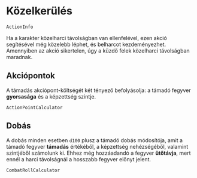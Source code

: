 # Közelkerülés

`ActionInfo`

Ha a karakter közelharci távolságban van ellenfelével, ezen akció segítésével még közelebb léphet, és belharcot kezdeményezhet. Amennyiben az akció sikertelen, úgy a küzdő felek közelharci távolságban maradnak.

## Akciópontok

A támadás akciópont-költségét két tényező befolyásolja: a támadó fegyver **gyorsasága** és a képzettség szintje.

`ActionPointCalculator`

## Dobás

A dobás minden esetben `d100` plusz a támadó dobás módosítója, amit a támadó fegyver **támadás** értékéből, a képzettség nehézségéből, valamint szintjéből számolunk ki. Ehhez még hozzáadandó a fegyver **ütőtávja**, mert ennél a harci távolságnál a hosszabb fegyver előnyt jelent.

`CombatRollCalculator`